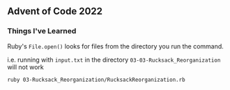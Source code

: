 ## Advent of Code 2022

### Things I've Learned

Ruby's `File.open()` looks for files from the directory you run the command.

i.e. running with `input.txt` in the directory `03-03-Rucksack_Reorganization` will not work

```
ruby 03-Rucksack_Reorganization/RucksackReorganization.rb
```
